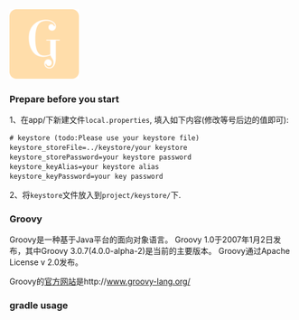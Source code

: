 <img src="logo/ic_launcher-512x512.png" width="123" height="123">

### Prepare before you start
1、在app/下新建文件`local.properties`, 填入如下内容(修改等号后边的值即可):
```xml
# keystore (todo:Please use your keystore file)
keystore_storeFile=../keystore/your keystore
keystore_storePassword=your keystore password
keystore_keyAlias=your keystore alias
keystore_keyPassword=your key password
```

2、将`keystore`文件放入到`project/keystore/`下.

### Groovy
Groovy是一种基于Java平台的面向对象语言。 Groovy 1.0于2007年1月2日发布，其中Groovy 3.0.7(4.0.0-alpha-2)是当前的主要版本。 Groovy通过Apache License v 2.0发布。

Groovy的[官方网站](http://www.groovy-lang.org/)是http://www.groovy-lang.org/

### gradle usage

